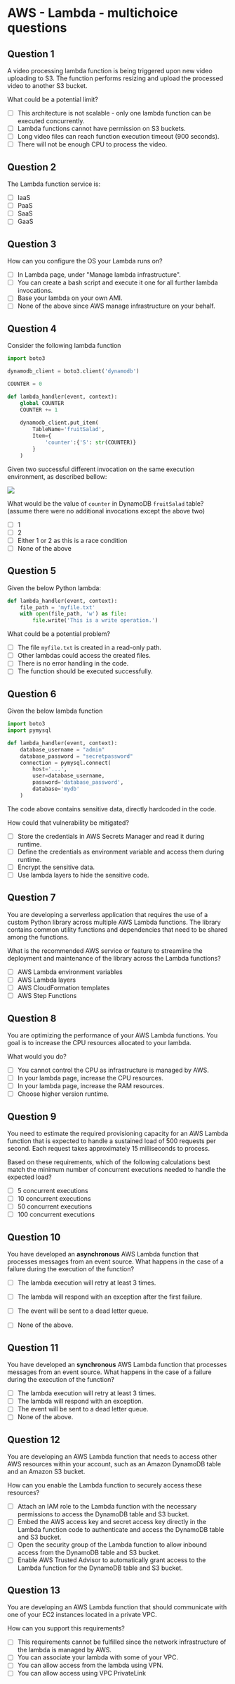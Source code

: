 # AWS - Lambda - multichoice questions

## Question 1

A video processing lambda function is being triggered upon new video uploading to S3.
The function performs resizing and upload the processed video to another S3 bucket. 

What could be a potential limit?

- [ ] This architecture is not scalable - only one lambda function can be executed concurrently.
- [ ] Lambda functions cannot have permission on S3 buckets.
- [ ] Long video files can reach function execution timeout (900 seconds).
- [ ] There will not be enough CPU to process the video. 

## Question 2

The Lambda function service is:

- [ ] IaaS
- [ ] PaaS
- [ ] SaaS
- [ ] GaaS

## Question 3

How can you configure the OS your Lambda runs on?  

- [ ] In Lambda page, under "Manage lambda infrastructure".
- [ ] You can create a bash script and execute it one for all further lambda invocations. 
- [ ] Base your lambda on your own AMI.
- [ ] None of the above since AWS manage infrastructure on your behalf.

## Question 4

Consider the following lambda function 

```python
import boto3

dynamodb_client = boto3.client('dynamodb')

COUNTER = 0

def lambda_handler(event, context):
    global COUNTER
    COUNTER += 1
    
    dynamodb_client.put_item(
        TableName='fruitSalad',
        Item={
            'counter':{'S': str(COUNTER)}
        }
    )
```

Given two successful different invocation on the same execution environment, as described bellow:

![](../.img/lambda_invoke.png)

What would be the value of `counter` in DynamoDB `fruitSalad` table? (assume there were no additional invocations except the above two)

- [ ] 1
- [ ] 2
- [ ] Either 1 or 2 as this is a race condition
- [ ] None of the above

## Question 5

Given the below Python lambda:

```python 
def lambda_handler(event, context):
    file_path = 'myfile.txt'
    with open(file_path, 'w') as file:
        file.write('This is a write operation.')
```
 
What could be a potential problem? 

- [ ] The file `myfile.txt` is created in a read-only path.
- [ ] Other lambdas could access the created files.
- [ ] There is no error handling in the code.
- [ ] The function should be executed successfully.

## Question 6

Given the below lambda function 

```python
import boto3
import pymysql

def lambda_handler(event, context):
    database_username = "admin"
    database_password = "secretpassword"
    connection = pymysql.connect(
        host='...',
        user=database_username,
        password='database_password',
        database='mydb'
    )
```

The code above contains sensitive data, directly hardcoded in the code. 

How could that vulnerability be mitigated?

- [ ] Store the credentials in AWS Secrets Manager and read it during runtime.
- [ ] Define the credentials as environment variable and access them during runtime.
- [ ] Encrypt the sensitive data.
- [ ] Use lambda layers to hide the sensitive code.

## Question 7

You are developing a serverless application that requires the use of a custom Python library across multiple AWS Lambda functions. 
The library contains common utility functions and dependencies that need to be shared among the functions. 

What is the recommended AWS service or feature to streamline the deployment and maintenance of the library across the Lambda functions?

- [ ] AWS Lambda environment variables
- [ ] AWS Lambda layers
- [ ] AWS CloudFormation templates
- [ ] AWS Step Functions

## Question 8

You are optimizing the performance of your AWS Lambda functions. 
You goal is to increase the CPU resources allocated to your lambda. 

What would you do?

- [ ] You cannot control the CPU as infrastructure is managed by AWS.
- [ ] In your lambda page, increase the CPU resources.
- [ ] In your lambda page, increase the RAM resources.
- [ ] Choose higher version runtime. 

## Question 9

You need to estimate the required provisioning capacity for an AWS Lambda function that is expected to handle a sustained load of 500 requests per second.
Each request takes approximately 15 milliseconds to process.

Based on these requirements, which of the following calculations best match the minimum number of concurrent executions needed to handle the expected load?

- [ ] 5 concurrent executions
- [ ] 10 concurrent executions
- [ ] 50 concurrent executions
- [ ] 100 concurrent executions 

## Question 10

You have developed an **asynchronous** AWS Lambda function that processes messages from an event source. 
What happens in the case of a failure during the execution of the function?

- [ ] The lambda execution will retry at least 3 times.
- [ ] The lambda will respond with an exception after the first failure.
- [ ] The event will be sent to a dead letter queue.
- [ ] None of the above.


## Question 11

You have developed an **synchronous** AWS Lambda function that processes messages from an event source. 
What happens in the case of a failure during the execution of the function?

- [ ] The lambda execution will retry at least 3 times.
- [ ] The lambda will respond with an exception.
- [ ] The event will be sent to a dead letter queue.
- [ ] None of the above.

## Question 12

You are developing an AWS Lambda function that needs to access other AWS resources within your account, 
such as an Amazon DynamoDB table and an Amazon S3 bucket. 

How can you enable the Lambda function to securely access these resources?

- [ ] Attach an IAM role to the Lambda function with the necessary permissions to access the DynamoDB table and S3 bucket.
- [ ] Embed the AWS access key and secret access key directly in the Lambda function code to authenticate and access the DynamoDB table and S3 bucket.
- [ ] Open the security group of the Lambda function to allow inbound access from the DynamoDB table and S3 bucket.
- [ ] Enable AWS Trusted Advisor to automatically grant access to the Lambda function for the DynamoDB table and S3 bucket.

## Question 13

You are developing an AWS Lambda function that should communicate with one of your EC2 instances located in a private VPC. 

How can you support this requirements?

- [ ] This requirements cannot be fulfilled since the network infrastructure of the lambda is managed by AWS. 
- [ ] You can associate your lambda with some of your VPC.
- [ ] You can allow access from the lambda using VPN.
- [ ] You can allow access using VPC PrivateLink 
